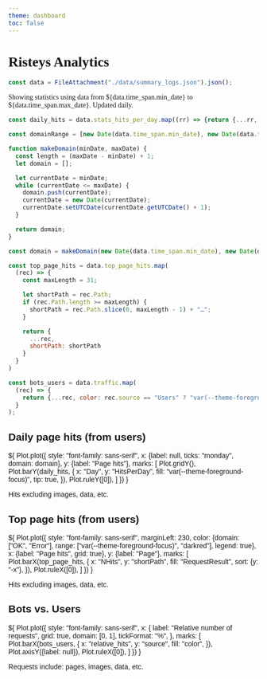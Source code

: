 ```yaml
---
theme: dashboard
toc: false
---
```


<style>
body {
  font-family: serif;
}
.card {
  font-family: sans-serif;
}
</style>

# Risteys Analytics


```js
const data = FileAttachment("./data/summary_logs.json").json();
```
Showing statistics using data from ${data.time_span.min_date} to ${data.time_span.max_date}.
Updated daily. 🤖


```js
const daily_hits = data.stats_hits_per_day.map((rr) => {return {...rr, Day: new Date(rr.Day)}});
```

```js
const domainRange = [new Date(data.time_span.min_date), new Date(data.time_span.max_date)];
```

```js
function makeDomain(minDate, maxDate) {
  const length = (maxDate - minDate) + 1;
  let domain = [];

  let currentDate = minDate;
  while (currentDate <= maxDate) {
    domain.push(currentDate);
    currentDate = new Date(currentDate);
    currentDate.setUTCDate(currentDate.getUTCDate() + 1);
  }

  return domain;
}
```

```js
const domain = makeDomain(new Date(data.time_span.min_date), new Date(data.time_span.max_date));
```

```js
const top_page_hits = data.top_page_hits.map(
  (rec) => {
    const maxLength = 31;

    let shortPath = rec.Path;
    if (rec.Path.length >= maxLength) {
      shortPath = rec.Path.slice(0, maxLength - 1) + "…";
    }

    return {
      ...rec,
      shortPath: shortPath
    }
  }
)
```

```js
const bots_users = data.traffic.map(
  (rec) => {
    return {...rec, color: rec.source == "Users" ? "var(--theme-foreground-focus)" : "var(--theme-foreground-fainter)"}
  }
);
```

<div class="grid grid-cols-2">
  <div class="card">
    <h2>Daily page hits (from users)</h2>
  ${
  Plot.plot({
    style: "font-family: sans-serif",
    x: {label: null, ticks: "monday", domain: domain},
    y: {label: "Page hits"},
    marks: [
      Plot.gridY(),
      Plot.barY(daily_hits, {
        x: "Day",
        y: "HitsPerDay",
        fill: "var(--theme-foreground-focus)",
        tip: true,
      }),
      Plot.ruleY([0]),
    ]
  })
  }

  Hits excluding images, data, etc.
  </div>

  <div class="card">
    <h2>Top page hits (from users)</h2>
  ${
  Plot.plot({
    style: "font-family: sans-serif",
    marginLeft: 230,
    color: {domain: ["OK", "Error"], range: ["var(--theme-foreground-focus)", "darkred"], legend: true},
    x: {label: "Page hits", grid: true},
    y: {label: "Page"},
    marks: [
      Plot.barX(top_page_hits, {
          x: "NHits",
          y: "shortPath",
          fill: "RequestResult",
          sort: {y: "-x"},
      }),
      Plot.ruleX([0]),
    ]
  })
  }

  Hits excluding images, data, etc.
  </div>

  <div class="card">
    <h2>Bots vs. Users</h2>
  ${
  Plot.plot({
    style: "font-family: sans-serif",
    x: {
      label: "Relative number of requests",
      grid: true,
      domain: [0, 1],
      tickFormat: "%",
    },
    marks: [
      Plot.barX(bots_users, {
        x: "relative_hits",
        y: "source",
        fill: "color",
      }),
      Plot.axisY({label: null}),
      Plot.ruleX([0]),
    ]
  })
  }
    <p>Requests include: pages, images, data, etc.</p>
  </div>
</div>
